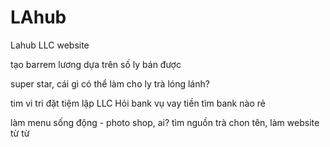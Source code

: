 # LAhub
Lahub LLC website

tạo barrem lương dựa trên số ly bán được

super star, cái gì có thể làm cho ly trà lóng lánh?

tim vi tri đặt tiệm
lập LLC
Hỏi bank vụ vay tiền
tìm bank nào rẻ

làm menu sống động - photo shop, ai?
tìm nguồn trà
chon tên, làm website từ từ
